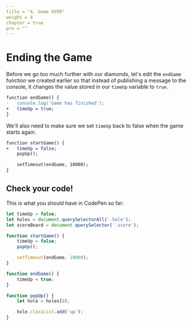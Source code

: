 ```yaml
---
title = "4. Game OVER"
weight = 4
chapter = true
pre = ""
---
```


# Ending the Game

Before we go too much further with our diamonds, let's edit the `endGame` function we created earlier so that instead of publishing a message to the console, it changes the value stored in our `timeUp` variable to `true.`

```diff
function endGame() {
-	console.log('Game has finished');
+	timeUp = true;
}
```

We'll also need to make sure we set `timeUp` back to false when the game starts again.

```diff
function startGame() {
+	timeUp = false;
	popUp();

	setTimeout(endGame, 10000);
}
```

## Check your code!

This is what you should have in CodePen so far:

```js
let timeUp = false;
let holes = document.querySelectorAll('.hole');
let scoreBoard = document.querySelector('.score');

function startGame() {
    timeUp = false;
    popUp();

    setTimeout(endGame, 10000);
}

function endGame() {
    timeUp = true;
}

function popUp() {
    let hole = holes[0];

    hole.classList.add('up');
}
```
